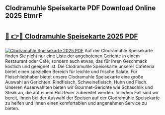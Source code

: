 ## Clodramuhle Speisekarte PDF Download Online 2025 EtmrF

# <h2><a href="http://gccy9t.nevu.top/?p=Clodramuhle+Speisekarte">🔗 👉🔴 Clodramuhle Speisekarte 2025 PDF</a></h2>

[![Clodramuhle Speisekarte 2025 PDF](https://i.imgur.com/dBaPXMq.png)](http://gccy9t.nevu.top/?p=Clodramuhle+Speisekarte)
Auf der Clodramuhle Speisekarte finden Sie nicht nur eine Liste der angebotenen Gerichte in einem Restaurant oder Café, sondern auch etwas, das für Ihren Geschmack köstlich und geeignet ist. Die Clodramuhle Speisekarte unserer Cafeteria bietet einen speziellen Bereich für leichte und frische Salate. Für Fleischliebhaber bietet unsere Clodramuhle Speisekarte eine große Auswahl an Gerichten: Rindfleisch, Schweinefleisch, Huhn und Fisch. Unseren Auserwählten bieten wir Gourmet-Gerichte wie Schaschlik und Steak an, die auf einem Holzfeuer zubereitet werden. In jedem Fall sind wir bereit, Ihnen bei der Auswahl der Speisen auf der Clodramuhle Speisekarte zu helfen und Ihnen einen komfortablen und angenehmen Service zu bieten.
